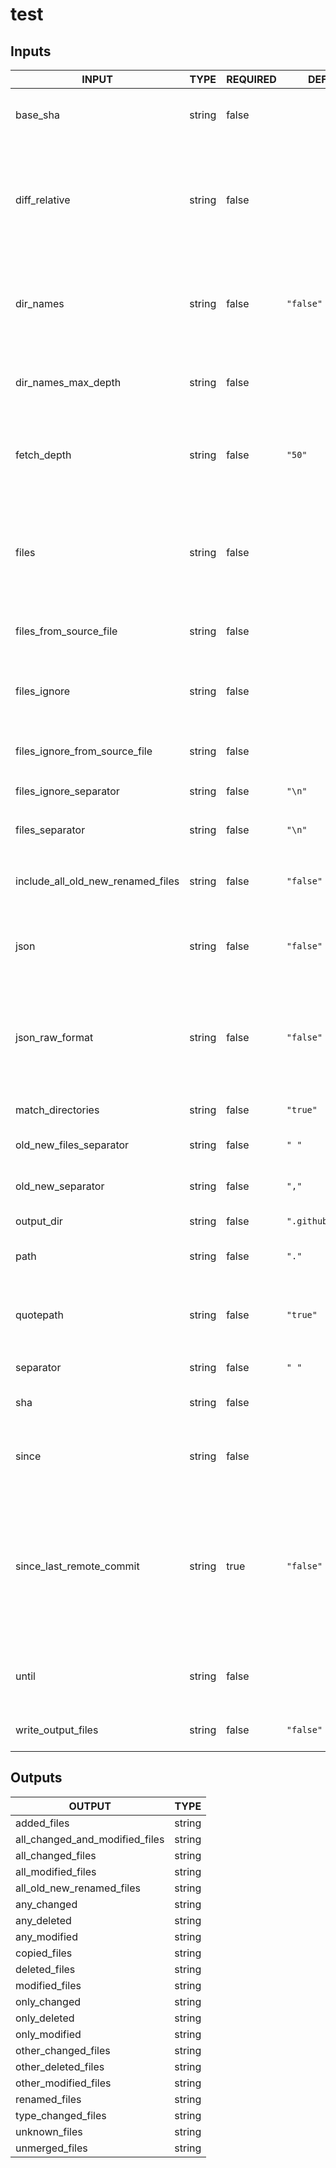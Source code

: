 # test

## Inputs

<!-- AUTO-DOC-INPUT:START - Do not remove or modify this section -->

|               INPUT               |  TYPE  | REQUIRED |       DEFAULT       |                                                                                                              DESCRIPTION                                                                                                               |
|-----------------------------------|--------|----------|---------------------|----------------------------------------------------------------------------------------------------------------------------------------------------------------------------------------------------------------------------------------|
|             base_sha              | string |  false   |                     |                                                                                   Specify a different base commit SHA<br>used for comparing changes                                                                                    |
|           diff_relative           | string |  false   |                     |                           Exclude changes outside the current directory<br>and show path names relative to<br>it. **NOTE:** This requires you to<br>specify the top level directory via<br>the `path` input.                           |
|             dir_names             | string |  false   |      `"false"`      |                                           Output unique changed directories instead of<br>filenames. **NOTE:** This returns `.` for<br>changed files located in the root<br>of the project.                                            |
|        dir_names_max_depth        | string |  false   |                     |                                                            Maximum depth of directories to output.<br>e.g `test/test1/test2` with max depth of<br>`2` returns `test/test1`.                                                            |
|            fetch_depth            | string |  false   |       `"50"`        |                                                     Depth of additional branch history fetched.<br>**NOTE**: This can be adjusted to<br>resolve errors with insufficient history.                                                      |
|               files               | string |  false   |                     |                      File and directory patterns to detect<br>changes using only these list of<br>file(s) (Defaults to the entire repo) **NOTE:** Multiline file/directory patterns<br>should not include quotes.                      |
|      files_from_source_file       | string |  false   |                     |                                                                                         Source file(s) used to populate the<br>`files` input.                                                                                          |
|           files_ignore            | string |  false   |                     |                                                              Ignore changes to these file(s) **NOTE:**<br>Multiline file/directory patterns should not include<br>quotes.                                                              |
|   files_ignore_from_source_file   | string |  false   |                     |                                                                                      Source file(s) used to populate the<br>`files_ignore` input                                                                                       |
|      files_ignore_separator       | string |  false   |       `"\n"`        |                                                                                          Separator used to split the `files_ignore`<br>input                                                                                           |
|          files_separator          | string |  false   |       `"\n"`        |                                                                                              Separator used to split the `files`<br>input                                                                                              |
| include_all_old_new_renamed_files | string |  false   |      `"false"`      |                                       Include `all_old_new_renamed_files` output. Note this can<br>generate a large output See: [#501](https://github.com/tj-actions/changed-files/issues/501).                                        |
|               json                | string |  false   |      `"false"`      |                                                                    Output list of changed files in<br>a JSON formatted string which can<br>be used for matrix jobs.                                                                    |
|          json_raw_format          | string |  false   |      `"false"`      |                                   Output list of changed files in<br>a raw format which means that<br>the output will not be surrounded<br>by quotes and special characters will<br>not be escaped.                                    |
|         match_directories         | string |  false   |      `"true"`       |                                                                                             Indicates whether to include match directories                                                                                             |
|      old_new_files_separator      | string |  false   |        `" "`        |                                                                                       Split character for old and new<br>renamed filename pairs.                                                                                       |
|         old_new_separator         | string |  false   |        `","`        |                                                                                           Split character for old and new<br>filename pairs.                                                                                           |
|            output_dir             | string |  false   | `".github/outputs"` |                                                                                                    Directory to store output files.                                                                                                    |
|               path                | string |  false   |        `"."`        |                                                                             Specify a relative path under `$GITHUB_WORKSPACE`<br>to locate the repository.                                                                             |
|             quotepath             | string |  false   |      `"true"`       |                                                         Use non ascii characters to match<br>files and output the filenames completely<br>verbatim by setting this to `false`                                                          |
|             separator             | string |  false   |        `" "`        |                                                                                                  Split character for output strings.                                                                                                   |
|                sha                | string |  false   |                     |                                                                                      Specify a different commit SHA used<br>for comparing changes                                                                                      |
|               since               | string |  false   |                     |                                                                           Get changed files for commits whose<br>timestamp is older than the given<br>time.                                                                            |
|     since_last_remote_commit      | string |   true   |      `"false"`      | Use the last commit on the<br>remote branch as the `base_sha`. Defaults<br>to the last non merge commit<br>on the target branch for pull<br>request events and the previous remote<br>commit of the current branch for<br>push events. |
|               until               | string |  false   |                     |                                                                          Get changed files for commits whose<br>timestamp is earlier than the given<br>time.                                                                           |
|        write_output_files         | string |  false   |      `"false"`      |                                                                                 Write outputs to files in the<br>`.github/outputs` folder by default.                                                                                  |

<!-- AUTO-DOC-INPUT:END -->

## Outputs

<!-- AUTO-DOC-OUTPUT:START - Do not remove or modify this section -->

|             OUTPUT             |  TYPE  |
|--------------------------------|--------|
|          added_files           | string |
| all_changed_and_modified_files | string |
|       all_changed_files        | string |
|       all_modified_files       | string |
|   all_old_new_renamed_files    | string |
|          any_changed           | string |
|          any_deleted           | string |
|          any_modified          | string |
|          copied_files          | string |
|         deleted_files          | string |
|         modified_files         | string |
|          only_changed          | string |
|          only_deleted          | string |
|         only_modified          | string |
|      other_changed_files       | string |
|      other_deleted_files       | string |
|      other_modified_files      | string |
|         renamed_files          | string |
|       type_changed_files       | string |
|         unknown_files          | string |
|         unmerged_files         | string |

<!-- AUTO-DOC-OUTPUT:END -->

